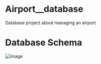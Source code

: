 # Airport__database
Database project about managing an airport


# Database Schema

![image](https://github.com/draghici05/Airport_database/assets/147331173/e992cde6-b57f-4ef2-845f-967790d1f019)
